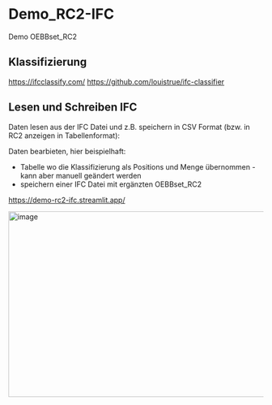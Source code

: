 # Demo_RC2-IFC
Demo OEBBset_RC2





## Klassifizierung

https://ifcclassify.com/
https://github.com/louistrue/ifc-classifier


## Lesen und Schreiben IFC

Daten lesen aus der IFC Datei und z.B. speichern in CSV Format (bzw. in RC2 anzeigen in Tabellenformat):

Daten bearbieten, hier beispielhaft:
- Tabelle wo die Klassifizierung als Positions und Menge übernommen - kann aber manuell geändert werden
- speichern einer IFC Datei mit ergänzten OEBBset_RC2

https://demo-rc2-ifc.streamlit.app/

<img width="1546" height="366" alt="image" src="https://github.com/user-attachments/assets/3b5911e3-9637-4551-abf0-02db9147ecd2" />

